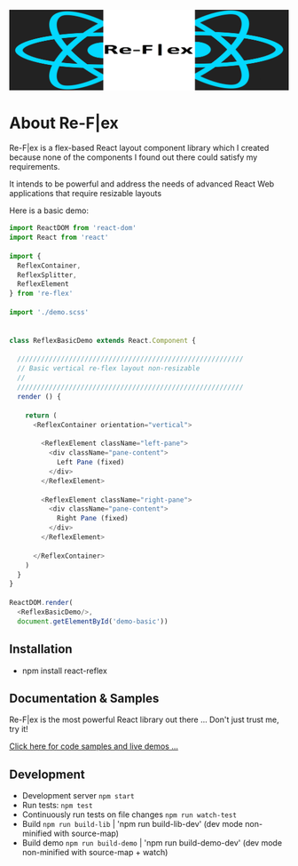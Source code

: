 ![re-flex](./resources/img/re-f%7Cex-banner.png)

# About Re-F|ex

Re-F|ex is a flex-based React layout component library which I created because none of the components I found out there could satisfy my requirements.

It intends to be powerful and address the needs of advanced React Web applications that require resizable layouts

Here is a basic demo:

```js
import ReactDOM from 'react-dom'
import React from 'react'

import {
  ReflexContainer,
  ReflexSplitter,
  ReflexElement
} from 're-flex'

import './demo.scss'


class ReflexBasicDemo extends React.Component {

  /////////////////////////////////////////////////////////
  // Basic vertical re-flex layout non-resizable
  //
  /////////////////////////////////////////////////////////
  render () {

    return (
      <ReflexContainer orientation="vertical">

        <ReflexElement className="left-pane">
          <div className="pane-content">
            Left Pane (fixed)
          </div>
        </ReflexElement>

        <ReflexElement className="right-pane">
          <div className="pane-content">
            Right Pane (fixed)
          </div>
        </ReflexElement>

      </ReflexContainer>
    )
  }
}

ReactDOM.render(
  <ReflexBasicDemo/>,
  document.getElementById('demo-basic'))
```

## Installation

* npm install react-reflex

## Documentation & Samples

Re-F|ex is the most powerful React library out there ... Don't just trust me, try it!

[Click here for code samples and live demos ...](https://leefsmp.github.io/Re-Flex/index.html)

## Development

* Development server `npm start`
* Run tests: `npm test`
* Continuously run tests on file changes `npm run watch-test`
* Build `npm run build-lib` | 'npm run build-lib-dev' (dev mode non-minified with source-map)
* Build demo `npm run build-demo` | 'npm run build-demo-dev' (dev mode non-minified with source-map + watch)
